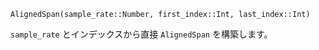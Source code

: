 ```
AlignedSpan(sample_rate::Number, first_index::Int, last_index::Int)
```

`sample_rate` とインデックスから直接 `AlignedSpan` を構築します。
